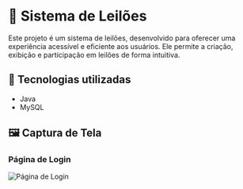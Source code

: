 # 🛒 Sistema de Leilões

Este projeto é um sistema de leilões, desenvolvido para oferecer uma experiência acessível e eficiente aos usuários. Ele permite a criação, exibição e participação em leilões de forma intuitiva.

## 🚀 Tecnologias utilizadas

- Java  
- MySQL

## 🖼️ Captura de Tela

### Página de Login
![Página de Login](./assets/Leil.png)

